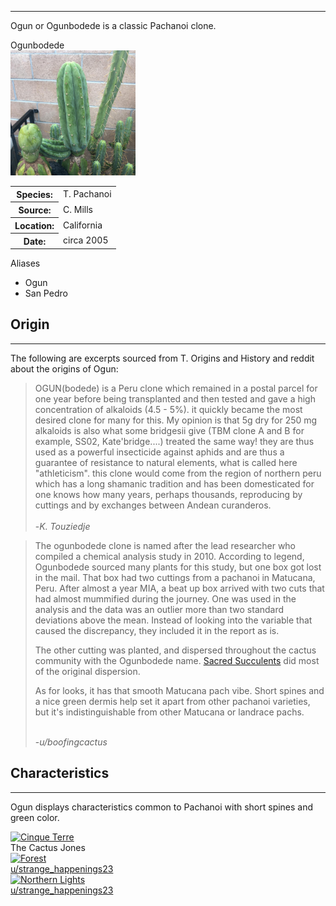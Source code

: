 <hr>

Ogun or Ogunbodede is a classic Pachanoi clone.   


<div class="infobox">
<div class="infobox-title">Ogunbodede</div>
<div class="infobox-image">
<img src="./assets/ogun.jpeg" alt="ogun" width="200">

</div>
<table class="infobox-table">
<tr>
    <th class="parameter-title">Species: </th>
    <td>T. Pachanoi</td>
</tr>
<tr>
    <th class="parameter-title">Source: </th>
    <td>C. Mills</td>
</tr>
<tr>
    <th class="parameter-title" >Location: </th>
    <td>California</td>
</tr>
<tr>
    <th class="parameter-title">Date: </th>
    <td>circa 2005</td>
</tr>
</table>
<div class="infobox-title">Aliases</div>
<ul class="infobox-table">
    <li class="alias-name">Ogun</li>
    <li class="alias-name">San Pedro</li>
</ul>
</div>



## Origin
<hr>

The following are excerpts sourced from T. Origins and History and reddit about the origins of Ogun:

<blockquote>
OGUN(bodede) is a Peru clone which remained in a postal parcel for one year before being transplanted and then tested and gave a high concentration of alkaloids (4.5 - 5%). it quickly became the most desired clone for many for this. My opinion is that 5g dry for 250 mg alkaloids is also what some bridgesii give (TBM clone A and B for example, SS02, Kate'bridge....) treated the same way! they are thus used as a powerful insecticide against aphids and are thus a guarantee of resistance to natural elements, what is called here "athleticism". this clone would come from the region of northern peru which has a long shamanic tradition and has been domesticated for one knows how many years, perhaps thousands, reproducing by cuttings and by exchanges between Andean curanderos.<br><br>    
-<em>K. Touziedje</em>
</blockquote>

<blockquote>
The ogunbodede clone is named after the lead researcher who compiled a chemical analysis study in 2010. According to legend, Ogunbodede sourced many plants for this study, but one box got lost in the mail. That box had two cuttings from a pachanoi in Matucana, Peru. After almost a year MIA, a beat up box arrived with two cuts that had almost mummified during the journey. One was used in the analysis and the data was an outlier more than two standard deviations above the mean. Instead of looking into the variable that caused the discrepancy, they included it in the report as is.

The other cutting was planted, and dispersed throughout the cactus community with the Ogunbodede name. <a href="https://sacredsucculents.com/" target="_blank">Sacred Succulents</a> did most of the original dispersion.

As for looks, it has that smooth Matucana pach vibe. Short spines and a nice green dermis help set it apart from other pachanoi varieties, but it's indistinguishable from other Matucana or landrace pachs.<br><br>

-<em>u/boofingcactus</em>
</blockquote>


## Characteristics 
<hr>

Ogun displays characteristics common to Pachanoi with short spines and green color.




<div class="gallery">
  <a target="_blank" href="/clones/pachanoi/assets/ogun1.webp">
    <img src="clones/pachanoi/assets/ogun1.webp" alt="Cinque Terre" width="600" height="400">
  </a>
  <div class="desc">The Cactus Jones</div>
</div>

<div class="gallery">
  <a target="_blank" href="/clones/pachanoi/assets/ogun2.webp">
    <img src="clones/pachanoi/assets/ogun2.webp" alt="Forest" width="600" height="400">
    <div class="desc">u/strange_happenings23</div>
  </a>
 
</div>

<div class="gallery">
  <a target="_blank" href="/clones/pachanoi/assets/ogun3.webp">
    <img src="clones/pachanoi/assets/ogun3.webp" alt="Northern Lights" width="600" height="400">
    <div class="desc">u/strange_happenings23</div>
  </a>

</div>


<!-- <figure markdown>
  ![Ogun](assets/ogun.jpeg){ width="300" }
  <figcaption>Ogun Clone (Picture by Mallacht)</figcaption>
</figure> -->